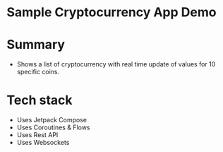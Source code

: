 # Sample Cryptocurrency App Demo

# Summary
- Shows a list of cryptocurrency with real time update of values for 10 specific coins.

# Tech stack
- Uses Jetpack Compose
- Uses Coroutines & Flows
- Uses Rest API
- Uses Websockets
